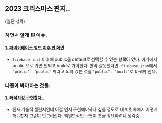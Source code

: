 ## 2023 크리스마스 편지..

(일단 생략)


### 하면서 알게 된 이슈.
#### [1. 파이어베이스 빌드 이후 빈 화면](https://velog.io/@jisang8255/REACTfirebase..%EB%B0%B0%ED%8F%AC%ED%96%88%EB%8A%94%EB%8D%B0...%EB%B9%88-%ED%99%94%EB%A9%B4)
- `firebase init` 이후에 public을 default로 선택할 수 있는 항목이 있다. 거기에서 public 으로 가면 안되고 build로 가야한다. 만약 잘못했다면, `firebase.json`에서 `"public": "public"` 이라고 되어 있는 것을 `"public": "build"`로 바꿔야 한다.

### 나중에 봐야하는 것들.
#### [1. 좌석지정 구현할때..](https://chat.openai.com/share/f62abc30-d8e5-4031-9329-0699eb3017f6)
- 진짜 기술적 챌린지인데 이걸 먼저 구현해야하나 싶을 정도로 내 머릿속에서 어떻게 해야할지 그림이 안그려진다. 백엔드적인 구현이 조금 필요하려나 생각중.
